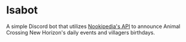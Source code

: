 # Isabot

A simple Discord bot that utilizes [Nookipedia's API](https://nookipedia.com/wiki/Nookipedia:Development) to announce Animal Crossing New Horizon's daily events and villagers birthdays.

<p align="center">
 
</p>
